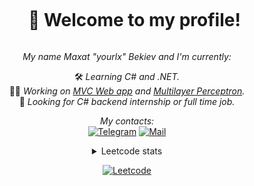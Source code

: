 <div id="user-content-toc" align="center">
  <ul>
    <summary>
      <h1 style="display: inline-block;">👋 Welcome to my profile!</h1>
    </summary>
  </ul>
</div>

<div align="center">

*My name Maxat "yourlx" Bekiev and I'm currently:*

🛠 *Learning C# and .NET.*
<br>
👨‍💻 *Working on [MVC Web app](https://github.com/yourlx/InfoDashboard) and [Multilayer Perceptron](https://github.com/Effectuss/Multilayer-Perceptron-CPP-QT).*
<br>
🔎 *Looking for C# backend internship or full time job.*

*My contacts:*
<br>
[![Telegram](https://img.shields.io/badge/telegram-black?style=for-the-badge&logo=telegram)](https://t.me/yourlx)
[![Mail](https://img.shields.io/badge/mail-black?style=for-the-badge&logo=gmail)](mailto:maxatbekiev@gmail.com)

</div>

<div align="center">

<details> <summary>Leetcode stats</summary>

![Leetcode](https://leetcard.jacoblin.cool/yourlx?theme=dark&font=ABeeZee&ext=heatmap)

</details>

[![Leetcode](https://img.shields.io/badge/leetcode-black?style=for-the-badge&logo=leetcode)](https://leetcode.com/yourlx/)

</div>
